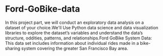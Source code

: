 # Ford-GoBike-data
In this project part, we will conduct an exploratory data analysis on a dataset of your choice.We'll Use Python data science and data visualization libraries to explore the dataset’s variables and understand the data’s structure, oddities, patterns, and relationships.Ford GoBike System Data: This data set includes information about individual rides made in a bike-sharing system covering the greater San Francisco Bay area.
